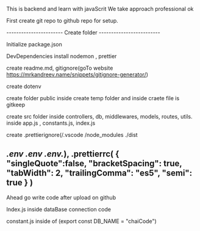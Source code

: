This is backend and learn with javaScrit
We take approach professional ok

First create git repo to github repo for setup.

----------------------- Create folder -------------------------

Initialize package.json

DevDependencies install nodemon , prettier

create readme.md, gitignore(goTo website https://mrkandreev.name/snippets/gitignore-generator/)

create dotenv

create folder public inside create temp folder and inside craete file is gitkeep

create src folder inside controllers, db, middlewares, models, routes, utils.
inside app.js , constants.js, index.js

create .prettierignore(/.vscode
/node_modules
./dist

_.env
.env
.env._),
.prettierrc(
{
"singleQuote":false,
"bracketSpacing": true,
"tabWidth": 2,
"trailingComma": "es5",
"semi": true
}
)
-----------
Ahead go write code after upload on github

Index.js inside dataBase connection code 

constant.js inside of (export const DB_NAME = "chaiCode")

